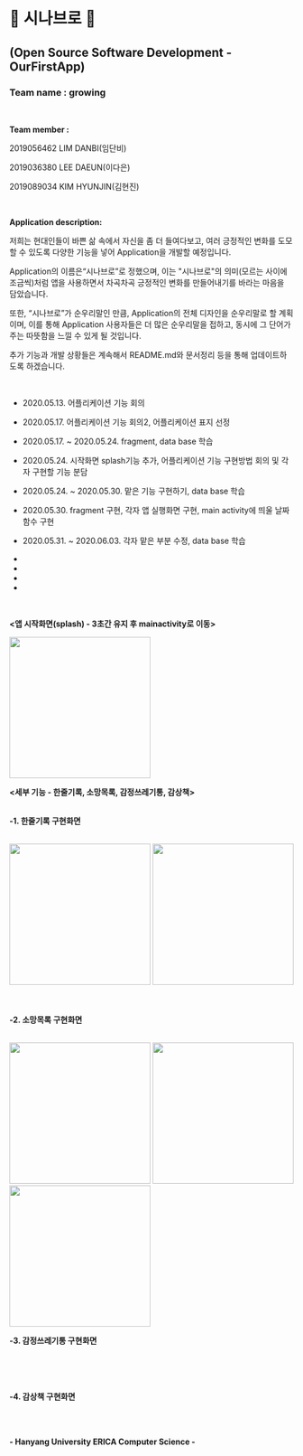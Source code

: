 # :deciduous_tree: 시나브로 :deciduous_tree:

## (Open Source Software Development - OurFirstApp) 

###  Team name : growing 

<br>

**Team member :**

2019056462 LIM DANBI(임단비)

2019036380 LEE DAEUN(이다은)

2019089034 KIM HYUNJIN(김현진)

<br>


**Application description:**

저희는 현대인들이 바쁜 삶 속에서 자신을 좀 더 들여다보고, 여러 긍정적인 변화를 도모할 수 있도록 다양한 기능을 넣어 Application을 개발할 예정입니다. 

Application의 이름은“시나브로”로 정했으며, 이는 "시나브로"의 의미(모르는 사이에 조금씩)처럼 앱을 사용하면서 차곡차곡 긍정적인 변화를 만들어내기를 바라는 마음을 담았습니다. 

또한, “시나브로”가 순우리말인 만큼, Application의 전체 디자인을 순우리말로 할 계획이며, 이를 통해 Application 사용자들은 더 많은 순우리말을 접하고, 동시에 그 단어가 주는 따뜻함을 느낄 수 있게 될 것입니다.

추가 기능과 개발 상황들은 계속해서 README.md와 문서정리 등을 통해 업데이트하도록 하겠습니다.

<br>

- 2020.05.13. 어플리케이션 기능 회의

- 2020.05.17. 어플리케이션 기능 회의2, 어플리케이션 표지 선정

- 2020.05.17. ~ 2020.05.24. fragment, data base 학습

- 2020.05.24. 시작화면 splash기능 추가, 어플리케이션 기능 구현방법 회의 및 각자 구현할 기능 분담

- 2020.05.24. ~ 2020.05.30. 맡은 기능 구현하기, data base 학습

- 2020.05.30. fragment 구현, 각자 앱 실행화면 구현, main activity에 띄울 날짜 함수 구현 

- 2020.05.31. ~ 2020.06.03. 각자 맡은 부분 수정, data base 학습

-

-

-

-


<br>

**<앱 시작화면(splash) - 3초간 유지 후 mainactivity로 이동>**

<img src="https://user-images.githubusercontent.com/55095806/83333862-b1a3de00-a2dd-11ea-8442-791bb1be10f9.png" width="250">

<br>

**<세부 기능 - 한줄기록, 소망목록, 감정쓰레기통, 감상책>**
<br>
<br>

**-1. 한줄기록 구현화면**

<br>

<div>
<img src="https://user-images.githubusercontent.com/55095806/83347897-253bfe80-a363-11ea-9ed9-f9b5400cb7c2.png" width="250">
<img src="https://user-images.githubusercontent.com/55095806/83533407-84983b00-a52a-11ea-8899-0b25a0aa1c18.png" width="250">
</div>

<br>
<br>

**-2. 소망목록 구현화면**

<br>

<div>
<img src = "https://user-images.githubusercontent.com/56716976/83533971-359ed580-a52b-11ea-8b51-bad566ea8feb.png" width="250">
<img src = "https://user-images.githubusercontent.com/56716976/83533986-3c2d4d00-a52b-11ea-8087-2ffdeb5803e3.png" width="250">
<img src = "https://user-images.githubusercontent.com/56716976/83534002-40f20100-a52b-11ea-8eaa-d3c9f1ec8cf5.png" width="250">
</div>


**-3. 감정쓰레기통 구현화면**

<br>

<div>

</div>

<br>
<br>

**-4. 감상책 구현화면**

<br>

<div>

</div>

<br>

**- Hanyang University ERICA Computer Science -**
